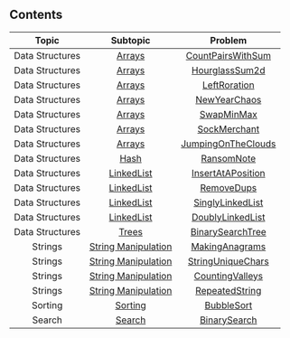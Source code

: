 <h2 align="left">Contents</h2>
<table>
   <thead>
      <tr>
         <th align="center">Topic</th>
         <th align="center">Subtopic</th>
         <th align="center">Problem</th>
      </tr>
   </thead>
   <tbody>
      <tr>
         <td align="center">Data Structures</td>
         <td align="center">
            <a href="https://github.com/xerZV/interview-prep/tree/master/src/main/java/com/simitchiyski/interviewprep/interviewPreparationKit/arrays" target="_blank">Arrays</a>
         </td>
         <td align="center">
            <a href="https://github.com/xerZV/interview-prep/tree/master/src/main/java/com/simitchiyski/interviewprep/interviewPreparationKit/arrays/countPairsWithSum" target="_blank">CountPairsWithSum</a>
         </td>
      </tr>
      <tr>
         <td align="center">Data Structures</td>
         <td align="center">
            <a href="https://github.com/xerZV/interview-prep/tree/master/src/main/java/com/simitchiyski/interviewprep/interviewPreparationKit/arrays" target="_blank">Arrays</a>
         </td>
         <td align="center">
            <a href="https://github.com/xerZV/interview-prep/tree/master/src/main/java/com/simitchiyski/interviewprep/interviewPreparationKit/arrays/hourglassSum2d" target="_blank">HourglassSum2d</a>
         </td>
      </tr>
      <tr>
         <td align="center">Data Structures</td>
         <td align="center">
            <a href="https://github.com/xerZV/interview-prep/tree/master/src/main/java/com/simitchiyski/interviewprep/interviewPreparationKit/arrays" target="_blank">Arrays</a>
         </td>
         <td align="center">
            <a href="https://github.com/xerZV/interview-prep/tree/master/src/main/java/com/simitchiyski/interviewprep/interviewPreparationKit/arrays/leftRoration" target="_blank">LeftRoration</a>
         </td>
      </tr>
      <tr>
         <td align="center">Data Structures</td>
         <td align="center">
            <a href="https://github.com/xerZV/interview-prep/tree/master/src/main/java/com/simitchiyski/interviewprep/interviewPreparationKit/arrays" target="_blank">Arrays</a>
         </td>
         <td align="center">
            <a href="https://github.com/xerZV/interview-prep/tree/master/src/main/java/com/simitchiyski/interviewprep/interviewPreparationKit/arrays/newYearChaos" target="_blank">NewYearChaos</a>
         </td>
      </tr>
      <tr>
         <td align="center">Data Structures</td>
         <td align="center">
            <a href="https://github.com/xerZV/interview-prep/tree/master/src/main/java/com/simitchiyski/interviewprep/interviewPreparationKit/arrays" target="_blank">Arrays</a>
         </td>
         <td align="center">
            <a href="https://github.com/xerZV/interview-prep/tree/master/src/main/java/com/simitchiyski/interviewprep/interviewPreparationKit/arrays/swapMinMax" target="_blank">SwapMinMax</a>
         </td>
      </tr>
      <tr>
         <td align="center">Data Structures</td>
         <td align="center">
            <a href="https://github.com/xerZV/interview-prep/tree/master/src/main/java/com/simitchiyski/interviewprep/interviewPreparationKit/arrays" target="_blank">Arrays</a>
         </td>
         <td align="center">
            <a href="https://github.com/xerZV/interview-prep/tree/master/src/main/java/com/simitchiyski/interviewprep/interviewPreparationKit/warmUp/sockMerchant" target="_blank">SockMerchant</a>
         </td>
      </tr>
      <tr>
         <td align="center">Data Structures</td>
         <td align="center">
            <a href="https://github.com/xerZV/interview-prep/tree/master/src/main/java/com/simitchiyski/interviewprep/interviewPreparationKit/arrays" target="_blank">Arrays</a>
         </td>
         <td align="center">
            <a href="https://github.com/xerZV/interview-prep/tree/master/src/main/java/com/simitchiyski/interviewprep/interviewPreparationKit/warmUp/jumpingOnTheClouds" target="_blank">JumpingOnTheClouds</a>
         </td>
      </tr>
      <tr>
         <td align="center">Data Structures</td>
         <td align="center">
            <a href="https://github.com/xerZV/interview-prep/tree/master/src/main/java/com/simitchiyski/interviewprep/interviewPreparationKit/hash" target="_blank">Hash</a>
         </td>
         <td align="center">
            <a href="https://github.com/xerZV/interview-prep/tree/master/src/main/java/com/simitchiyski/interviewprep/interviewPreparationKit/hash/ransomNote" target="_blank">RansomNote</a>
         </td>
      </tr>
      <tr>
         <td align="center">Data Structures</td>
         <td align="center">
            <a href="https://github.com/xerZV/interview-prep/tree/master/src/main/java/com/simitchiyski/interviewprep/interviewPreparationKit/linkedList" target="_blank">LinkedList</a>
         </td>
         <td align="center">
            <a href="https://github.com/xerZV/interview-prep/tree/master/src/main/java/com/simitchiyski/interviewprep/interviewPreparationKit/linkedList/insertANodeAtASpecificPositionInALinkedList" target="_blank">InsertAtAPosition</a>
         </td>
      </tr>
      <tr>
         <td align="center">Data Structures</td>
         <td align="center">
            <a href="https://github.com/xerZV/interview-prep/tree/master/src/main/java/com/simitchiyski/interviewprep/interviewPreparationKit/linkedList" target="_blank">LinkedList</a>
         </td>
         <td align="center">
            <a href="https://github.com/xerZV/interview-prep/tree/master/src/main/java/com/simitchiyski/interviewprep/interviewPreparationKit/linkedList/removeDups" target="_blank">RemoveDups</a>
         </td>
      </tr>
      <tr>
         <td align="center">Data Structures</td>
         <td align="center">
            <a href="https://github.com/xerZV/interview-prep/tree/master/src/main/java/com/simitchiyski/interviewprep/interviewPreparationKit/linkedList" target="_blank">LinkedList</a>
         </td>
         <td align="center">
            <a href="https://github.com/xerZV/interview-prep/tree/master/src/main/java/com/simitchiyski/interviewprep/interviewPreparationKit/linkedList/SinglyLinkedList.java" target="_blank">SinglyLinkedList</a>
         </td>
      </tr>
      <tr>
         <td align="center">Data Structures</td>
         <td align="center">
            <a href="https://github.com/xerZV/interview-prep/tree/master/src/main/java/com/simitchiyski/interviewprep/interviewPreparationKit/linkedList" target="_blank">LinkedList</a>
         </td>
         <td align="center">
            <a href="https://github.com/xerZV/interview-prep/tree/master/src/main/java/com/simitchiyski/interviewprep/interviewPreparationKit/linkedList/DoublyLinkedList.java" target="_blank">DoublyLinkedList</a>
         </td>
      </tr>
      <tr>
         <td align="center">Data Structures</td>
         <td align="center">
            <a href="https://github.com/xerZV/interview-prep/tree/master/src/main/java/com/simitchiyski/interviewprep/interviewPreparationKit/trees" target="_blank">Trees</a>
         </td>
         <td align="center">
            <a href="https://github.com/xerZV/interview-prep/tree/master/src/main/java/com/simitchiyski/interviewprep/interviewPreparationKit/trees/BinarySearchTree.java" target="_blank">BinarySearchTree</a>
         </td>
      </tr>
      <tr>
         <td align="center">Strings</td>
         <td align="center">
            <a href="https://github.com/xerZV/interview-prep/tree/master/src/main/java/com/simitchiyski/interviewprep/interviewPreparationKit/stringManipulation" target="_blank">String Manipulation</a>
         </td>
         <td align="center">
            <a href="https://github.com/xerZV/interview-prep/tree/master/src/main/java/com/simitchiyski/interviewprep/interviewPreparationKit/stringManipulation/makingAnagrams" target="_blank">MakingAnagrams</a>
         </td>
      </tr>
      <tr>
         <td align="center">Strings</td>
         <td align="center">
            <a href="https://github.com/xerZV/interview-prep/tree/master/src/main/java/com/simitchiyski/interviewprep/interviewPreparationKit/stringManipulation" target="_blank">String Manipulation</a>
         </td>
         <td align="center">
            <a href="https://github.com/xerZV/interview-prep/tree/master/src/main/java/com/simitchiyski/interviewprep/interviewPreparationKit/stringManipulation/stringUniqueChars" target="_blank">StringUniqueChars</a>
         </td>
      </tr>
      <tr>
         <td align="center">Strings</td>
         <td align="center">
            <a href="https://github.com/xerZV/interview-prep/tree/master/src/main/java/com/simitchiyski/interviewprep/interviewPreparationKit/warmUp" target="_blank">String Manipulation</a>
         </td>
         <td align="center">
            <a href="https://github.com/xerZV/interview-prep/tree/master/src/main/java/com/simitchiyski/interviewprep/interviewPreparationKit/warmUp/countingValleys" target="_blank">CountingValleys</a>
         </td>
      </tr>
      <tr>
         <td align="center">Strings</td>
         <td align="center">
            <a href="https://github.com/xerZV/interview-prep/tree/master/src/main/java/com/simitchiyski/interviewprep/interviewPreparationKit/warmUp" target="_blank">String Manipulation</a>
         </td>
         <td align="center">
            <a href="https://github.com/xerZV/interview-prep/tree/master/src/main/java/com/simitchiyski/interviewprep/interviewPreparationKit/warmUp/repeatedString" target="_blank">RepeatedString</a>
         </td>
      </tr>
      <tr>
         <td align="center">Sorting</td>
         <td align="center">
            <a href="https://github.com/xerZV/interview-prep/tree/master/src/main/java/com/simitchiyski/interviewprep/interviewPreparationKit/sorting" target="_blank">Sorting</a>
         </td>
         <td align="center">
            <a href="https://github.com/xerZV/interview-prep/tree/master/src/main/java/com/simitchiyski/interviewprep/interviewPreparationKit/sorting/bubbleSort/BubbleSort.java" target="_blank">BubbleSort</a>
         </td>
      </tr>
      <tr>
         <td align="center">Search</td>
         <td align="center">
            <a href="https://github.com/xerZV/interview-prep/tree/master/src/main/java/com/simitchiyski/interviewprep/interviewPreparationKit/search" target="_blank">Search</a>
         </td>
         <td align="center">
            <a href="https://github.com/xerZV/interview-prep/tree/master/src/main/java/com/simitchiyski/interviewprep/interviewPreparationKit/search/binarySearch/BinarySearchImpl.java" target="_blank">BinarySearch</a>
         </td>
      </tr>
      </tbody>
</table>
